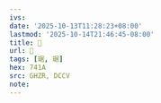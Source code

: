 ```yaml
---
ivs:
date: '2025-10-13T11:28:23+08:00'
lastmod: '2025-10-14T21:46:45-08:00'
title: 󰜳
url: 󰜳
tags: [琚, 琚]
hex: 741A
src: GHZR, DCCV
note:
---
```

